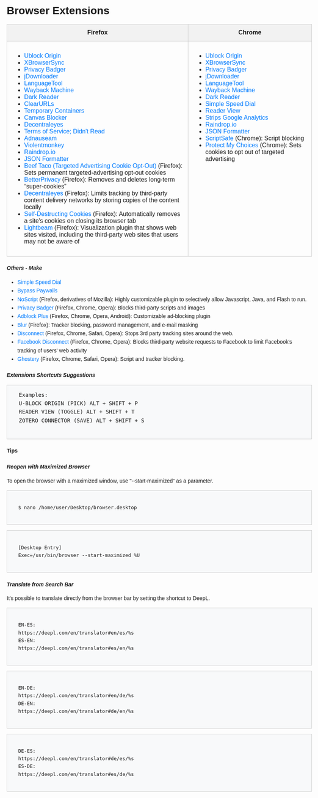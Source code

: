 <!DOCTYPE html>
<html lang="en">
<head>
  <meta charset="UTF-8">
  <meta name="viewport" content="width=device-width, initial-scale=1.0">
<title>Browsers Extensions</title>
<style>
  /* Generic style */
  body {
       font-family: Arial, sans-serif;
       line-height: 1.6;
       margin: 5em;
       max-width: 800px; /* Limit screen maximum width */
       margin-left: auto;
       margin-right: auto;
  }
   h1, h2, h3, h4, h5, h6 {
       font-weight: bold;
       margin-bottom: 0.5em;
  }
   h1 {
       font-size: 2.5em;
       line-height: 1.2;
  }
   h2 {
       font-size: 2em;
       line-height: 1.3;
  }
   h3 {
       font-size: 1.8em;
       line-height: 1.4;
  }
   p {
       margin: 1em 0;
       text-align: justify; /* Justify text for better readability */
  }
   a {
       color: #007bff;
       text-decoration: none;
  }
   a:hover {
       text-decoration: underline;
  }
   blockquote {
       margin: 1em 0;
       padding: 0 1em;
       border-left: 3px solid #ccc;
  }
   blockquote cite {
       font-style: italic;
  }
   img {
       max-width: 100%;
       height: auto;
       display: block;
       margin: 1em 0;
  }
   pre {
       background-color: #f8f9fa;
       border: 1px solid #ccc;
       padding: 1em;
       overflow: auto;
       white-space: pre-wrap; /* Wrap long lines in preformatted text */
  }
   code {
       font-family: Consolas, Monaco, 'Andale Mono', monospace;
       font-size: 0.9em;
  }
  /* Tables */
   table {
       width: 100%;
       border-collapse: collapse;
       margin-bottom: 1em;
  }
   th, td {
       border: 1px solid #ccc;
       padding: 0.8em;
  }
   th {
       background-color: #f2f2f2;
  }
  /* Lists */
   ul, ol {
       margin: 1em 0;
       padding-left: 2em;
  }
  /* Miscellaneous */
   sup {
       vertical-align: super;
       font-size: smaller;
  }
   sub {
       vertical-align: sub;
       font-size: smaller;
  }
   @media screen and (max-width: 600px) {
      /* Adjustments for smaller screens */
       body {
           font-size: 16px; /* Font size for better readability */
           line-height: 1.5;
           margin: 0.5em;
      }
       h1 {
           font-size: 2em;
      }
       h2 {
           font-size: 1.8em;
      }
       h3 {
           font-size: 1.6em;
      }
       th, td {
           padding: 0.6em;
      }
       pre {
           padding: 0.5em;
      }
  }
</style>
</head>
<body>

  <h2>Browser Extensions</h5>
  
  <table>
  <thead>
    <tr>
      <th style="text-align: center;">Firefox</th>
      <th style="text-align: center;">Chrome</th>
    </tr>
  </thead>
  <tbody>
    <tr>
      <td style="vertical-align: top;">
      <ul>
        <li><a href="https://addons.mozilla.org/en-US/firefox/addon/ublock-origin">Ublock Origin</a></li>
        <li><a href="https://addons.mozilla.org/en-US/firefox/addon/xbs/">XBrowserSync</a></li>
        <li><a href="https://addons.mozilla.org/en-US/firefox/addon/privacy-badger17/">Privacy Badger</a></li>
        <li><a href="https://addons.mozilla.org/en-US/firefox/addon/download-with-jdownloader/">jDownloader</a></li>
        <li><a href="https://addons.mozilla.org/en-US/firefox/addon/languagetool">LanguageTool</a></li>
        <li><a href="https://addons.mozilla.org/en-US/firefox/addon/wayback-machine_new/">Wayback Machine</a></li>
        <li><a href="https://addons.mozilla.org/en-US/firefox/addon/darkreader/">Dark Reader</a></li>
        <li><a href="https://addons.mozilla.org/en-US/firefox/addon/clearurls">ClearURLs</a></li>
        <li><a href="https://addons.mozilla.org/en-US/firefox/addon/temporary-containers">Temporary Containers</a></li>
        <li><a href="https://addons.mozilla.org/en-US/firefox/addon/canvasblocker">Canvas Blocker</a></li>
        <li><a href="https://addons.mozilla.org/en-US/firefox/addon/decentraleyes">Decentraleyes</a></li>
        <li><a href="https://addons.mozilla.org/en-US/firefox/addon/terms-of-service-didnt-read">Terms of Service; Didn't Read</a></li>
        <li><a href="https://addons.mozilla.org/en-US/firefox/addon/adnauseam">Adnauseam</a></li>
        <li><a href="https://addons.mozilla.org/en-US/firefox/addon/violentmonkey">Violentmonkey</a></li>
        <li><a href="https://addons.mozilla.org/en-US/firefox/addon/raindropio/">Raindrop.io</a></li>
        <li><a href="https://addons.mozilla.org/en-US/firefox/addon/json_formatter/">JSON Formatter</a></li>
        <li><a href="https://addons.mozilla.org/en-US/firefox/addon/beef-taco-targeted-advertising/" target="_blank">Beef Taco (Targeted Advertising Cookie Opt-Out)</a> (Firefox): Sets permanent targeted-advertising opt-out cookies </li>
        <li><a href="https://addons.mozilla.org/en-US/firefox/addon/betterprivacy/" target="_blank">BetterPrivacy</a> (Firefox): Removes and deletes long-term “super-cookies” </li>
        <li><a href="https://addons.mozilla.org/en-US/firefox/addon/decentraleyes/">Decentraleyes</a> (Firefox): Limits tracking by third-party content delivery networks by storing copies of the content locally </li>
        <li><a href="https://addons.mozilla.org/en-US/firefox/addon/self-destructing-cookies/" target="_blank">Self-Destructing Cookies</a> (Firefox): Automatically removes a site's cookies on closing its browser tab </li>
        <li><a href="https://addons.mozilla.org/en-US/firefox/addon/lightbeam/">Lightbeam</a> (Firefox): Visualization plugin that shows web sites visited, including the third-party web sites that users may not be aware of </li>
      </ul>
      </td>
      <td style="vertical-align: top;">
      <ul>
        <li><a href="https://chromewebstore.google.com/detail/ublock-origin/cjpalhdlnbpafiamejdnhcphjbkeiagm/related?hl=en-US">Ublock Origin</a></li>
        <li><a href="https://chromewebstore.google.com/detail/xbrowsersync/lcbjdhceifofjlpecfpeimnnphbcjgnc?hl=en-US">XBrowserSync</a></li>
        <li><a href="https://chromewebstore.google.com/detail/privacy-badger/pkehgijcmpdhfbdbbnkijodmdjhbjlgp">Privacy Badger</a></li>
        <li><a href="https://chromewebstore.google.com/detail/myjdownloader-browser-ext/fbcohnmimjicjdomonkcbcpbpnhggkip">jDownloader</a></li>
        <li><a href="https://chromewebstore.google.com/detail/ai-grammar-checker-paraph/oldceeleldhonbafppcapldpdifcinji?hl=en-US">LanguageTool</a></li>
        <li><a href="https://chromewebstore.google.com/detail/wayback-machine/fpnmgdkabkmnadcjpehmlllkndpkmiak">Wayback Machine</a></li>
        <li><a href="https://chromewebstore.google.com/detail/dark-reader/eimadpbcbfnmbkopoojfekhnkhdbieeh">Dark Reader</a></li>
        <li><a href="https://chromewebstore.google.com/detail/simple-speed-dial/gpdpldlbafdmhlmcdllcjgoigmpjonfc?hl=en-US">Simple Speed Dial</a></li>
        <li><a href="https://chromewebstore.google.com/detail/reader-view/ecabifbgmdmgdllomnfinbmaellmclnh/related?hl=en-US">Reader View</a></li>
        <li><a href="https://chromewebstore.google.com/detail/tracking-token-stripper/kcpnkledgcbobhkgimpbmejgockkplob">Strips Google Analytics</a></li>
        <li><a href="https://chromewebstore.google.com/detail/raindropio/ldgfbffkinooeloadekpmfoklnobpien">Raindrop.io</a></li>
        <li><a href="https://chromewebstore.google.com/detail/json-formatter/gpmodmeblccallcadopbcoeoejepgpnb">JSON Formatter</a></li>
        <li><a href="https://chromewebstore.google.com/detail/scriptsafe/oiigbmnaadbkfbmpbfijlflahbdbdgdf" target="_blank">ScriptSafe</a> (Chrome): Script blocking </li>
        <li><a href="https://chromewebstore.google.com/detail/protect-my-choices/hdgloanjhdcenjgiafkpbehddcnonlic/reviews" target="_blank">Protect My Choices</a> (Chrome): Sets cookies to opt out of targeted advertising </li>
      </ul>
      </td>
  </tbody>
  </table>

  <h5>Others - Make</h5>
  <ul>
  <li><a href="https://github.com/j3nda/speed-dial-chrome">Simple Speed Dial</a></li>
  <li><a href="https://github.com/iamadamdev/bypass-paywalls-chrome">Bypass Paywalls</a></li>
  <li><a href="https://noscript.net" target="_blank">NoScript</a> (Firefox, derivatives of Mozilla): Highly customizable plugin to selectively allow Javascript, Java, and Flash to run. </li>
  <li><a href="https://eff.org/privacybadger" target="_blank">Privacy Badger</a> (Firefox, Chrome, Opera): Blocks third-party scripts and images </li>
  <li><a href="https://adblockplus.org" target="_blank">Adblock Plus</a> (Firefox, Chrome, Opera, Android): Customizable ad-blocking plugin </li>
  <li><a href="https://abine.com/index.html" target="_blank">Blur</a> (Firefox): Tracker blocking, password management, and e-mail masking </li>
  <li><a href="https://disconnect.me/" target="_blank">Disconnect</a> (Firefox, Chrome, Safari, Opera): Stops 3rd party tracking sites around the web. </li>
  <li><a href="https://mybrowseraddon.com/facebook-disconnect.html" target="_blank">Facebook Disconnect</a> (Firefox, Chrome, Opera): Blocks third-party website requests to Facebook to limit Facebook's tracking of users' web activity </li>
  <li><a href="https://ghostery.com/our-solutions/ghostery-browser-extension/" target="_blank">Ghostery</a> (Firefox, Chrome, Safari, Opera): Script and tracker blocking. </li>
  </ul>

  <h5>Extensions Shortcuts Suggestions</h5>
  
  <pre>
  Examples:
  U-BLOCK ORIGIN (PICK) ALT + SHIFT + P
  READER VIEW (TOGGLE) ALT + SHIFT + T
  ZOTERO CONNECTOR (SAVE) ALT + SHIFT + S
  </pre>
  
  <h4>Tips</h4>
  
  <h5>Reopen with Maximized Browser</h5>
  <p>To open the browser with a maximized window, use "--start-maximized" as a parameter.</p>
  
  <pre><code>
  $ nano /home/user/Desktop/browser.desktop
  </code></pre>
  
  <pre><code>
  [Desktop Entry]
  Exec=/usr/bin/browser --start-maximized %U
  </code></pre>
  
  <h5>Translate from Search Bar</h5>
  <p>It's possible to translate directly from the browser bar by setting the shortcut to DeepL.</p>
  
  <pre><code>
  EN-ES:
  https://deepl.com/en/translator#en/es/%s
  ES-EN:
  https://deepl.com/en/translator#es/en/%s
  </code></pre>
  
  <pre><code>
  EN-DE:
  https://deepl.com/en/translator#en/de/%s
  DE-EN:
  https://deepl.com/en/translator#de/en/%s
  </code></pre>
  
  <pre><code>
  DE-ES:
  https://deepl.com/en/translator#de/es/%s
  ES-DE:
  https://deepl.com/en/translator#es/de/%s
  </code></pre>
  
</body>
</html>